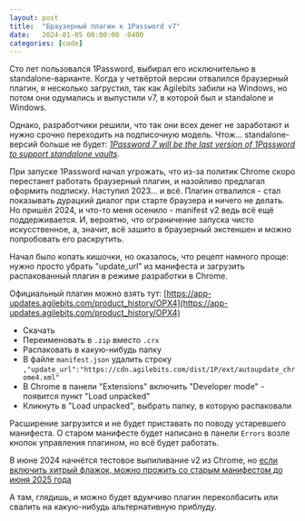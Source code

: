 ```yaml
---
layout: post
title:  "Браузерный плагин к 1Password v7"
date:   2024-01-05 00:00:00 -0400
categories: [code]
---
```


Сто лет пользовался 1Password, выбирал его исключительно в standalone-варианте. Когда у четвёртой версии отвалился браузерный плагин, я несколько загрустил, так как Agilebits забили на Windows, но потом они одумались и выпустили v7, в которой был и standalone и Windows.

Однако, разработчики решили, что так они всех денег не заработают и нужно срочно переходить на подписочную модель. Чтож... standalonе-версий больше не будет: [*1Password 7 will be the last version of 1Password to support standalone vaults*](https://1password.community/discussion/129161/the-future-of-local-standalone-vaults).

При запуске 1Password начал угрожать, что из-за политик Chrome скоро перестанет работать браузерный плагин, и назойливо предлагал оформить подписку. Наступил 2023... и всё. Плагин отвалился - стал показывать дурацкий диалог при старте браузера и ничего не делать. Но пришёл 2024, и что-то меня осенило - manifest v2 ведь всё ещё поддерживается. И, вероятно, что ограничение запуска чисто искусственное, а, значит, всё зашито в браузерный экстеншен и можно попробовать его раскрутить.

Начал было копать кишочки, но оказалось, что рецепт намного проще: нужно просто убрать "update_url" из манифеста и загрузить распакованный плагин в режиме разработки в Chrome.

Официальный плагин можно взять тут: [https://app-updates.agilebits.com/product_history/OPX4](https://app-updates.agilebits.com/product_history/OPX4)

- Скачать
- Переименовать в `.zip` вместо `.crx`
- Распаковать в какую-нибудь папку
- В файле `manifest.json` удалить строку `,"update_url":"https://cdn.agilebits.com/dist/1P/ext/autoupdate_chrome4.xml"`
- В Chrome в панели "Extensions" включить "Developer mode" - появится пункт "Load unpacked"
- Кликнуть в "Load unpacked", выбрать папку, в которую распаковали

Расширение загрузится и не будет приставать по поводу устаревшего манифеста. О старом манифесте будет написано в панели `Errors` возле кнопок управления плагином, но всё будет работать.

В июне 2024 начнётся тестовое выпиливание v2 из Chrome, но [если включить хитрый флажок, можно прожить со старым манифестом до июня 2025 года](https://chromeenterprise.google/policies/#ExtensionManifestV2Availability)

А там, глядишь, и можно будет вдумчиво плагин переколбасить или свалить на какую-нибудь альтернативную приблуду.
